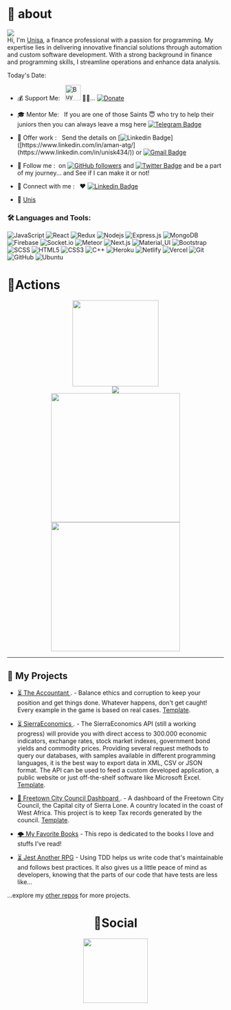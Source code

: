 # 🚀 about 
![](https://visitor-badge.glitch.me/badge?page_id=unis434.unis434)
<br>
Hi, I'm [Unisa](https://unis434.github.io/Personal_Resume/index.html), a finance professional with a passion for programming. My expertise lies in delivering innovative financial solutions through automation and custom software development. With a strong background in finance and programming skills, I streamline operations and enhance data analysis.


Today's Date: 
    
- 💰 Support Me: &nbsp; <a href='https://ko-fi.com/I2I1N0DOZ' target='_blank'><img height='36' style='border:0px;height:36px;' src='https://storage.ko-fi.com/cdn/kofi1.png?v=3' border='0' alt='Buy Me a Coffee at ko-fi.com' /></a> 🥺😌... [![Donate](https://img.shields.io/badge/$$-Support-green.svg?style=flat)](https://paypal.me/unis96) 
- 🎓 Mentor Me: &nbsp; If you are one of those Saints 😇 who try to help their juniors then you can always leave a msg here [![Telegram Badge](https://img.shields.io/badge/-Unisa_Kamara-2399ff?style=flat-square&logo=Telegram&logoColor=white&link=https://t.me/uniskamara/)](https://t.me/Unis_K)

- 💼 Offer work : &nbsp; Send the details on [![Linkedin Badge](https://img.shields.io/badge/-Unisa_Kamara-blue?style=flat-square&logo=Linkedin&logoColor=white&link=[https://www.linkedin.com/in/aman-atg/](https://www.linkedin.com/in/unisk434/))]([https://www.linkedin.com/in/aman-atg/](https://www.linkedin.com/in/unisk434/))
or [![Gmail Badge](https://img.shields.io/badge/-unisk434@gmail.com-c14438?style=flat-square&logo=Gmail&logoColor=white&link=mailto:unisk434@gmail.com)](mailto:unisk434@gmail.com)

- 🌱  Follow me :&nbsp; on [![GitHub followers](https://img.shields.io/github/followers/unis434?label=Follow&style=social)](https://github.com/unis434/?tab=follow) and [![Twitter Badge](https://img.shields.io/badge/-Corporate_G_-1ca0f1?style=flat-square&labelColor=1ca0f1&logo=twitter&logoColor=white&link=https://twitter.com/aman_atg)](https://twitter.com/Corporate_)
and be a part of my journey... and See if I can make it or not!
- 🤝 Connect with me : &nbsp; ❤️  [![Linkedin Badge](https://img.shields.io/badge/-Unisa_Kamara-blue?style=flat-square&logo=Linkedin&logoColor=white&link=https://www.linkedin.com/in/aman-atg/)](https://www.linkedin.com/in/aman-atg/)

- 🚀 [Unis](unis434.github.io/personal_resume/index.html)


### 🛠️ Languages and Tools:

![JavaScript](https://img.shields.io/badge/-JavaScript-black?style=flat-square&logo=javascript)
![React](https://img.shields.io/badge/-React-black?style=flat-square&logo=react)
![Redux](https://img.shields.io/badge/-Redux-black?style=flat-square&logo=Redux)
![Nodejs](https://img.shields.io/badge/-Nodejs-black?style=flat-square&logo=Node.js)
![Express.js](https://img.shields.io/badge/-Express-black?style=flat-square&logo=expressjs)
![MongoDB](https://img.shields.io/badge/-MongoDB-black?style=flat-square&logo=mongodb)
![Firebase](https://img.shields.io/badge/-Firebase-black?style=flat-square&logo=Firebase)
![Socket.io](https://img.shields.io/badge/-Socket-black?style=flat-square&logo=socket.io)
![Meteor](https://img.shields.io/badge/-Meteor-black?style=flat-square&logo=Meteor)
![Next.js](https://img.shields.io/badge/-Next-black?style=flat-square&logo=Next.js)
![Material_UI](https://img.shields.io/badge/-Material_UI-black?style=flat-square&logo=material-ui)
![Bootstrap](https://img.shields.io/badge/-Bootstrap-black?style=flat-square&logo=bootstrap)
![SCSS](https://img.shields.io/badge/-SCSS-black?style=flat-square&logo=SASS)
![HTML5](https://img.shields.io/badge/-HTML5-black?style=flat-square&logo=html5&logoColor=white)
![CSS3](https://img.shields.io/badge/-CSS3-black?style=flat-square&logo=css3)
![C++](https://img.shields.io/badge/-C-black?style=flat-square&logo=c)
![Heroku](https://img.shields.io/badge/-Heroku-black?style=flat-square&logo=heroku)
![Netlify](https://img.shields.io/badge/-Netlify-black?style=flat-square&logo=netlify)
![Vercel](https://img.shields.io/badge/-Vercel-black?style=flat-square&logo=vercel)
![Git](https://img.shields.io/badge/-Git-black?style=flat-square&logo=git)
![GitHub](https://img.shields.io/badge/-GitHub-black?style=flat-square&logo=github)
![Ubuntu](https://img.shields.io/badge/-Ubuntu-black?style=flat-square&logo=ubuntu)
  
<!-- START_SECTION:waka -->
<!-- END_SECTION:waka -->


# 🔭Actions

<div align="center">
    <img height="200px" src="https://github-readme-streak-stats.herokuapp.com/?user=unis434"/>
</div>
<div align="center">
	<img src="https://cdn.jsdelivr.net/gh/unis434/unis434/assets/github-contribution-grid-snake.svg" />
</div>

<div align="center">
    <img height="300px" src="https://activity-graph.herokuapp.com/graph?username=unis434&theme=github"/>
</div>

<div align="center">
    <img height="300px" src="https://metrics.lecoq.io/unis434?template=classic&config.timezone=Asia%2FShanghai"/>
</div>



<hr/>


## 🚧 My Projects

- [⏳ The Accountant ](https://github.com/Unis434/the-accountant). - Balance ethics and corruption to keep your position and get things done. Whatever happens, don't get caught! Every example in the game is based on real cases. [Template](https://github.com/Unis434/the-accountant).

- [⏳ SierraEconomics ](https://github.com/Unis434/Freetown-City-Council-Dashboard). - The SierraEconomics API (still a working progress) will provide you with direct access to 300.000 economic indicators, exchange rates, stock market indexes, government bond yields and commodity prices. Providing several request methods to query our databases, with samples available in different programming languages, it is the best way to export data in XML, CSV or JSON format. The API can be used to feed a custom developed application, a public website or just off-the-shelf software like Microsoft Excel. [Template](https://unis434.github.io/SierraEconomics/).

- [🔭 Freetown City Council Dashboard ](https://unis434.github.io/SierraEconomics/). - A dashboard of the Freetown City Council, the Capital city of Sierra Lone. A country located in the coast of West Africa. This project is to keep Tax records generated by the council. [Template](https://github.com/Unis434/Freetown-City-Council-Dashboard).

- [🌩️ My Favorite Books](https://github.com/Unis434/Books) - This repo is dedicated to the books I love and stuffs I've read!

- [⏳ Jest Another RPG](https://github.com/Unis434/jest-another-RPG) - Using TDD helps us write code that's maintainable and follows best practices. It also gives us a little peace of mind as developers, knowing that the parts of our code that have tests are less like…

...explore my [other repos](https://github.com/Unis434?tab=repositories) for more projects.

<div align="center">


	
# 🌱Social

<div align="center">
    <img height="150px" src="https://github-profile-trophy.vercel.app/?username=unis434&&title=MultiLanguage,Repositories,Commits&column=3&margin-w=30&margin-h=15"/>
</div>


